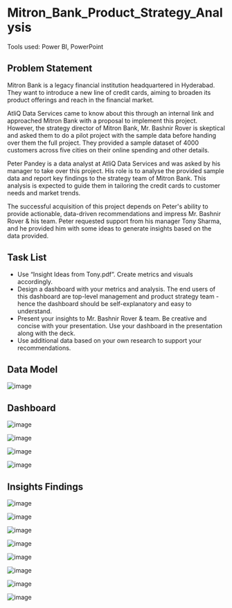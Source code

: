 # Mitron_Bank_Product_Strategy_Analysis
Tools used: Power BI, PowerPoint

## Problem Statement
Mitron Bank is a legacy financial institution headquartered in Hyderabad. They want to introduce a new line of credit cards, aiming to broaden its product offerings and reach in the financial market. 

AtliQ Data Services came to know about this through an internal link and approached Mitron Bank with a proposal to implement this project. However, the strategy director of Mitron Bank, Mr. Bashnir Rover is skeptical and asked them to do a pilot project with the sample data before handing over them the full project. They provided a sample dataset of 4000 customers across five cities on their online spending and other details. 

Peter Pandey is a data analyst at AtliQ Data Services and was asked by his manager to take over this project. His role is to analyse the provided sample data and report key findings to the strategy team of Mitron Bank. This analysis is expected to guide them in tailoring the credit cards to customer needs and market trends. 

The successful acquisition of this project depends on Peter's ability to provide actionable, data-driven recommendations and impress Mr. Bashnir Rover & his team. Peter requested support from his manager Tony Sharma, and he provided him with some ideas to generate insights based on the data provided. 

## Task List
- Use “Insight Ideas from Tony.pdf”. Create metrics and visuals accordingly.
- Design a dashboard with your metrics and analysis. The end users of this dashboard are top-level management and product strategy team - hence the dashboard should be self-explanatory and easy to understand.
- Present your insights to Mr. Bashnir Rover & team. Be creative and concise with your presentation.
Use your dashboard in the presentation along with the deck.
- Use additional data based on your own research to support your recommendations.

## Data Model
![image](https://github.com/WalterEdwardd/Mitron_Bank_Product_Strategy_Analysis/assets/128374617/81281281-2ed3-4160-a4fd-1cad6d399539)

## Dashboard
![image](https://github.com/WalterEdwardd/Mitron_Bank_Product_Strategy_Analysis/assets/128374617/9d6600ef-a472-42fc-9646-ae2f09fbed10)

![image](https://github.com/WalterEdwardd/Mitron_Bank_Product_Strategy_Analysis/assets/128374617/3e3e8b1c-6f11-4cbf-b0bd-4dca2ccb2bbe)

![image](https://github.com/WalterEdwardd/Mitron_Bank_Product_Strategy_Analysis/assets/128374617/d061732b-a801-4384-972d-00cf52fbdb3c)

![image](https://github.com/WalterEdwardd/Mitron_Bank_Product_Strategy_Analysis/assets/128374617/864e03df-613f-4b67-9f02-3e5a53e6dce6)

## Insights Findings
![image](https://github.com/WalterEdwardd/Mitron_Bank_Product_Strategy_Analysis/assets/128374617/74ef813f-814a-4dfd-85dc-bbae6fb199fd)

![image](https://github.com/WalterEdwardd/Mitron_Bank_Product_Strategy_Analysis/assets/128374617/053ac681-a109-489b-8ecd-4cc248be145e)

![image](https://github.com/WalterEdwardd/Mitron_Bank_Product_Strategy_Analysis/assets/128374617/53869a4e-86d6-4a74-9e2b-fbd2d2bb4146)

![image](https://github.com/WalterEdwardd/Mitron_Bank_Product_Strategy_Analysis/assets/128374617/94640f7b-f39e-434b-8db9-13e6c5777c56)

![image](https://github.com/WalterEdwardd/Mitron_Bank_Product_Strategy_Analysis/assets/128374617/bb007890-b0b0-47ef-909d-8df40b3b0c78)

![image](https://github.com/WalterEdwardd/Mitron_Bank_Product_Strategy_Analysis/assets/128374617/1e58eb49-bf1b-44e6-822c-7b36bbfa7dfe)

![image](https://github.com/WalterEdwardd/Mitron_Bank_Product_Strategy_Analysis/assets/128374617/b8456f0f-9579-467e-89ab-cb215a51eccc)

![image](https://github.com/WalterEdwardd/Mitron_Bank_Product_Strategy_Analysis/assets/128374617/80379847-3901-41cd-81bb-e31e8720d359)















